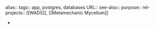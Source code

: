 alias::
tags:: app, postgres, databases
URL::
see-also::
purpose::
rel-projects:: [[WADS]], [[Metamechanic Mycelium]]

-
